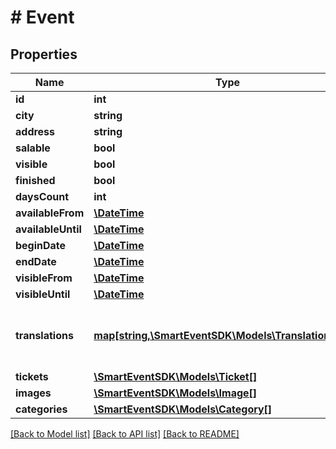 # # Event

## Properties

Name | Type | Description | Notes
------------ | ------------- | ------------- | -------------
**id** | **int** |  | [optional]
**city** | **string** |  | [optional]
**address** | **string** |  | [optional]
**salable** | **bool** |  | [optional]
**visible** | **bool** |  | [optional]
**finished** | **bool** |  | [optional]
**daysCount** | **int** |  | [optional]
**availableFrom** | [**\DateTime**](\DateTime.md) |  | [optional]
**availableUntil** | [**\DateTime**](\DateTime.md) |  | [optional]
**beginDate** | [**\DateTime**](\DateTime.md) |  | [optional]
**endDate** | [**\DateTime**](\DateTime.md) |  | [optional]
**visibleFrom** | [**\DateTime**](\DateTime.md) |  | [optional]
**visibleUntil** | [**\DateTime**](\DateTime.md) |  | [optional]
**translations** | [**map[string,\SmartEventSDK\Models\TranslationEvent]**](TranslationEvent.md) | Keys reference to locale of a translation | [optional]
**tickets** | [**\SmartEventSDK\Models\Ticket[]**](Ticket.md) |  | [optional]
**images** | [**\SmartEventSDK\Models\Image[]**](Image.md) |  | [optional]
**categories** | [**\SmartEventSDK\Models\Category[]**](Category.md) |  | [optional]

[[Back to Model list]](../../README.md#models) [[Back to API list]](../../README.md#endpoints) [[Back to README]](../../README.md)
